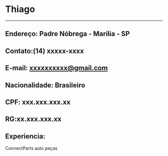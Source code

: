 # Thiago 

---


Endereço: Padre Nóbrega - Marília - SP
-
Contato:(14) xxxxx-xxxx
-
E-mail: xxxxxxxxxx@gmail.com
-
Nacionalidade: Brasileiro
-
CPF: xxx.xxx.xxx.xx
-
RG:xx.xxx.xxx.xx
-

Experiencia:
---

ConnectParts auto peças

